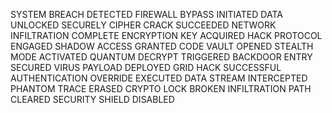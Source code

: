 SYSTEM BREACH DETECTED
FIREWALL BYPASS INITIATED
DATA UNLOCKED SECURELY
CIPHER CRACK SUCCEEDED
NETWORK INFILTRATION COMPLETE
ENCRYPTION KEY ACQUIRED
HACK PROTOCOL ENGAGED
SHADOW ACCESS GRANTED
CODE VAULT OPENED
STEALTH MODE ACTIVATED
QUANTUM DECRYPT TRIGGERED
BACKDOOR ENTRY SECURED
VIRUS PAYLOAD DEPLOYED
GRID HACK SUCCESSFUL
AUTHENTICATION OVERRIDE EXECUTED
DATA STREAM INTERCEPTED
PHANTOM TRACE ERASED
CRYPTO LOCK BROKEN
INFILTRATION PATH CLEARED
SECURITY SHIELD DISABLED
